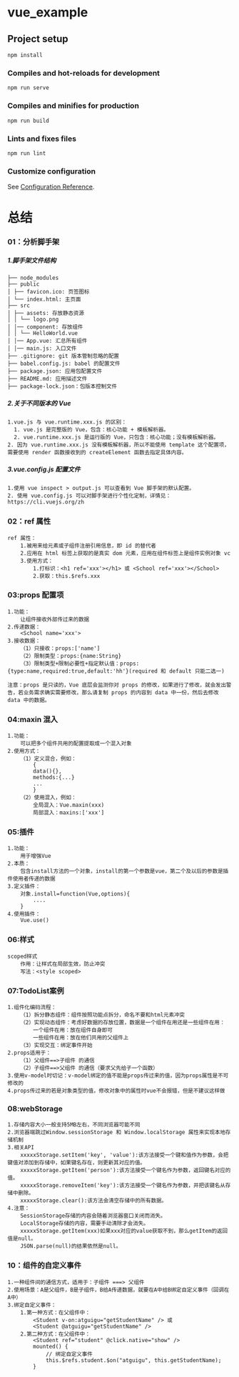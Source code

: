 # vue_example

## Project setup

```
npm install
```

### Compiles and hot-reloads for development

```
npm run serve
```

### Compiles and minifies for production

```
npm run build
```

### Lints and fixes files

```
npm run lint
```

### Customize configuration

See [Configuration Reference](https://cli.vuejs.org/config/).





# 总结

### 01：分析脚手架 

##### 1.脚手架文件结构

```
├── node_modules
├── public
│ ├── favicon.ico: 页签图标
│ └── index.html: 主页面
├── src
│ ├── assets: 存放静态资源
│ │ └── logo.png
│ │── component: 存放组件
│ │ └── HelloWorld.vue
│ │── App.vue: 汇总所有组件
│ │── main.js: 入口文件
├── .gitignore: git 版本管制忽略的配置
├── babel.config.js: babel 的配置文件
├── package.json: 应用包配置文件
├── README.md: 应用描述文件
├── package-lock.json：包版本控制文件
```

#####  2.关于不同版本的 Vue 

```
1.vue.js 与 vue.runtime.xxx.js 的区别：
  1. vue.js 是完整版的 Vue，包含：核心功能 + 模板解析器。
  2. vue.runtime.xxx.js 是运行版的 Vue，只包含：核心功能；没有模板解析器。
2. 因为 vue.runtime.xxx.js 没有模板解析器，所以不能使用 template 这个配置项，需要使用 render 函数接收到的 createElement 函数去指定具体内容。
```

##### 3.vue.config.js 配置文件 

```
1.使用 vue inspect > output.js 可以查看到 Vue 脚手架的默认配置。
2. 使用 vue.config.js 可以对脚手架进行个性化定制，详情见：https://cli.vuejs.org/zh
```

### 02：ref 属性

```
ref 属性： 
	1.被用来给元素或子组件注册引用信息，即 id 的替代者
    2.应用在 html 标签上获取的是真实 dom 元素，应用在组件标签上是组件实例对象 vc
    3.使用方式： 
    	1.打标识：<h1 ref='xxx'></h1> 或 <School ref='xxx'></School>
        2.获取：this.$refs.xxx
```

### 03:props 配置项 

```
1.功能：
	让组件接收外部传过来的数据 
2.传递数据：
	<School name='xxx'> 
3.接收数据：
    （1）只接收：props:['name']
    （2）限制类型：props:{name:String}
    （3）限制类型+限制必要性+指定默认值：props:{type:name,required:true,default:'hh'}(required 和 default 只能二选一)

注意：props 是只读的，Vue 底层会监测你对 props 的修改，如果进行了修改，就会发出警告，若业务需求确实需要修改，那么请复制 props 的内容到 data 中一份，然后去修改 data 中的数据。
```

### 04:maxin 混入

```
1.功能：
	可以把多个组件共用的配置提取成一个混入对象
2.使用方式：
    （1）定义混合，例如：
        {
        data(){},
        methods:{...}
        ...
        }
    （2）使用混入，例如：
        全局混入：Vue.maxin(xxx)
        局部混入：maxins:['xxx']
```

### 05:插件

```
1.功能：
	用于增强Vue
2.本质：
	包含install方法的一个对象，install的第一个参数是vue，第二个及以后的参数是插件使用者传递的数据
3.定义插件：
	对象.install=function(Vue,options){
		....
	}
4.使用插件：
	Vue.use()
```

### 06:样式

```
scoped样式
	作用：让样式在局部生效，防止冲突
	写法：<style scoped>
```

### 07:TodoList案例

```
1.组件化编码流程：
	（1）拆分静态组件：组件按照功能点拆分，命名不要和html元素冲突
	（2）实现动态组件：考虑好数据的存放位置，数据是一个组件在用还是一些组件在用：
		一个组件在用：放在组件自身即可
		一些组件在用：放在他们共用的父组件上
	（3）实现交互：绑定事件开始
2.props适用于：
	（1）父组件==>子组件 的通信
	（2）子组件==>父组件 的通信（要求父先给子一个函数）
3.使用v-model时切记：v-model绑定的值不能是props传过来的值，因为props属性是不可修改的
4.props传过来的若是对象类型的值，修改对象中的属性时vue不会报错，但是不建议这样做
```

### 08:webStorage

```
1.存储内容大小一般支持5MB左右，不同浏览器可能不同
2.浏览器端跳过Window.sessionStorage 和 Window.localStorage 属性来实现本地存储机制
3.相关API
    xxxxxStorage.setItem('key', 'value'):该方法接受一个键和值作为参数，会把键值对添加到存储中，如果键名存在，则更新其对应的值。
    xxxxxStorage.getItem('person'):该方法接受一个键名作为参数，返回键名对应的值。
    xxxxxStorage.removeItem('key'):该方法接受一个键名作为参数，并把该键名从存储中删除。
    xxxxxStorage.clear():该方法会清空存储中的所有数据。
4.注意：
    SessionStorage存储的内容会随着浏览器窗口关闭而消失。
    LocalStorage存储的内容，需要手动清除才会消失。
    xxxxxStorage.getItem(xxx)如果xxx对应的value获取不到，那么getItem的返回值是null。
    JSON.parse(null)的结果依然是null。
```

### 10：组件的自定义事件

```
1.一种组件间的通信方式，适用于：子组件 ===> 父组件
2.使用场景：A是父组件，B是子组件，B给A传递数据，就要在A中给B绑定自定义事件（回调在A中）
3.绑定自定义事件：
	1.第一种方式：在父组件中：
		<Student v-on:atguigu="getStudentName" /> 或
		<Student @atguigu="getStudentName" />
	2.第二种方式：在父组件中：
		<Student ref="student" @click.native="show" />
		mounted() {
            // 绑定自定义事件
            this.$refs.student.$on("atguigu", this.getStudentName);
        }
```

